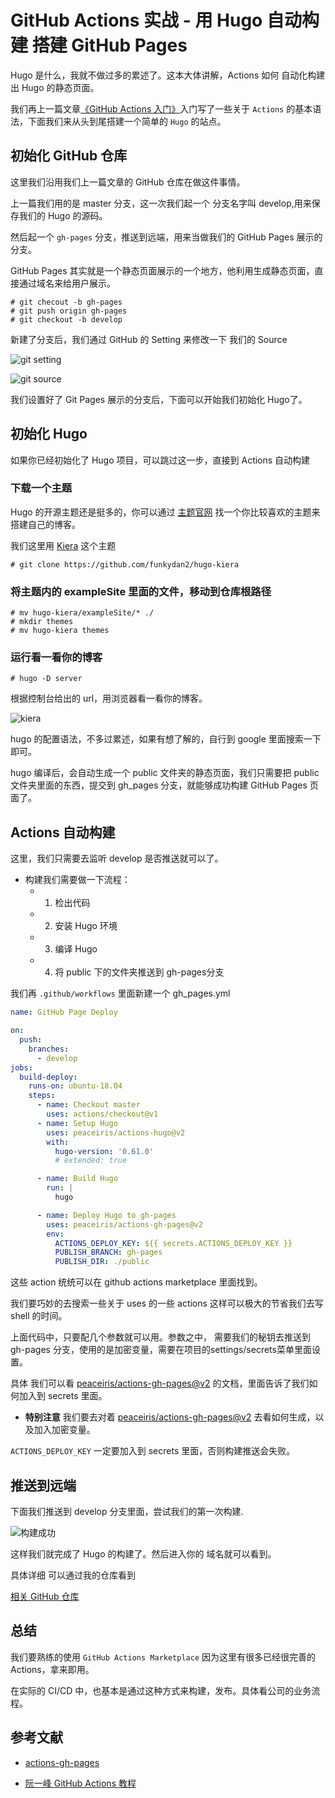 # GitHub Actions 实战 - 用 Hugo 自动构建 搭建 GitHub Pages


<!--more-->


Hugo 是什么，我就不做过多的累述了。这本大体讲解，Actions 如何 自动化构建出 Hugo 的静态页面。

我们再上一篇文章[《GitHub Actions 入门》](https://blog.yoloyi.com/2019/12/30/getting-start-github-action/)入门写了一些关于 `Actions` 的基本语法，下面我们来从头到尾搭建一个简单的 `Hugo` 的站点。

## 初始化 GitHub 仓库

这里我们沿用我们上一篇文章的 GitHub 仓库在做这件事情。

上一篇我们用的是 master 分支，这一次我们起一个 分支名字叫 develop,用来保存我们的 Hugo 的源码。

然后起一个 `gh-pages` 分支，推送到远端，用来当做我们的 GitHub Pages 展示的分支。

GitHub Pages 其实就是一个静态页面展示的一个地方，他利用生成静态页面，直接通过域名来给用户展示。

```shell script
# git checout -b gh-pages
# git push origin gh-pages
# git checkout -b develop
``` 

新建了分支后，我们通过 GitHub 的 Setting 来修改一下 我们的 Source

![git setting](/images/posts/git-setting.png)

![git source](/images/posts/gh-pages.jpg)

我们设置好了 Git Pages 展示的分支后，下面可以开始我们初始化 Hugo了。


## 初始化 Hugo

如果你已经初始化了 Hugo 项目，可以跳过这一步，直接到 Actions 自动构建


### 下载一个主题

Hugo 的开源主题还是挺多的，你可以通过 [主题官网](https://themes.gohugo.io/) 找一个你比较喜欢的主题来搭建自己的博客。

我们这里用 [Kiera](https://themes.gohugo.io/hugo-kiera/) 这个主题

```shell script
# git clone https://github.com/funkydan2/hugo-kiera
```

### 将主题内的 exampleSite 里面的文件，移动到仓库根路径

```shell script
# mv hugo-kiera/exampleSite/* ./
# mkdir themes
# mv hugo-kiera themes
```

### 运行看一看你的博客

```shell script
# hugo -D server
```

根据控制台给出的 url，用浏览器看一看你的博客。

![kiera](/images/posts/hugo-themes-kiera.png)

hugo 的配置语法，不多过累述，如果有想了解的，自行到 google 里面搜索一下即可。

hugo 编译后，会自动生成一个 public 文件夹的静态页面，我们只需要把 public 文件夹里面的东西，提交到 gh_pages 分支，就能够成功构建 GitHub Pages 页面了。

## Actions 自动构建

这里，我们只需要去监听 develop 是否推送就可以了。

* 构建我们需要做一下流程：
    - 1. 检出代码
    - 2. 安装 Hugo 环境
    - 3. 编译 Hugo
    - 4. 将 public 下的文件夹推送到 gh-pages分支
    
我们再 `.github/workflows` 里面新建一个 gh_pages.yml

```yaml
name: GitHub Page Deploy

on:
  push:
    branches:
      - develop
jobs:
  build-deploy:
    runs-on: ubuntu-18.04
    steps:
      - name: Checkout master
        uses: actions/checkout@v1
      - name: Setup Hugo
        uses: peaceiris/actions-hugo@v2
        with:
          hugo-version: '0.61.0'
          # extended: true

      - name: Build Hugo
        run: |
          hugo

      - name: Deploy Hugo to gh-pages
        uses: peaceiris/actions-gh-pages@v2
        env:
          ACTIONS_DEPLOY_KEY: ${{ secrets.ACTIONS_DEPLOY_KEY }}
          PUBLISH_BRANCH: gh-pages
          PUBLISH_DIR: ./public
```

这些 action 统统可以在 github actions marketplace 里面找到。

我们要巧妙的去搜索一些关于 uses 的一些 actions 这样可以极大的节省我们去写 shell 的时间。

上面代码中，只要配几个参数就可以用。参数之中， 需要我们的秘钥去推送到 gh-pages 分支，使用的是加密变量，需要在项目的settings/secrets菜单里面设置。

具体 我们可以看 [peaceiris/actions-gh-pages@v2](https://github.com/peaceiris/actions-gh-pages) 的文档，里面告诉了我们如何加入到 secrets 里面。

* **特别注意**
我们要去对着 [peaceiris/actions-gh-pages@v2](https://github.com/peaceiris/actions-gh-pages) 去看如何生成，以及加入加密变量。

`ACTIONS_DEPLOY_KEY` 一定要加入到 secrets 里面，否则构建推送会失败。

## 推送到远端

下面我们推送到 develop 分支里面，尝试我们的第一次构建.

![构建成功](/images/posts/success.png)

这样我们就完成了 Hugo 的构建了。然后进入你的 域名就可以看到。

具体详细 可以通过我的仓库看到

[相关 GitHub 仓库](https://github.com/yoloyi/github-actions-getting-start/tree/develop)

## 总结

我们要熟练的使用  `GitHub Actions Marketplace` 因为这里有很多已经很完善的 Actions，拿来即用。

在实际的 CI/CD 中，也基本是通过这种方式来构建，发布。具体看公司的业务流程。


## 参考文献

* [actions-gh-pages](https://github.com/peaceiris/actions-gh-pages#1-add-ssh-deploy-key)

* [阮一峰 GitHub Actions 教程](http://www.ruanyifeng.com/blog/2019/12/github_actions.html)